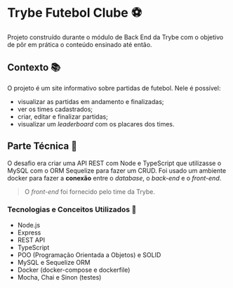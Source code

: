 
# Trybe Futebol Clube :soccer:
Projeto construído durante o módulo de Back End da Trybe com o objetivo de pôr em prática o conteúdo ensinado até então.

## Contexto :books:
O projeto é um site informativo sobre partidas de futebol. Nele é possível:
- visualizar as partidas em andamento e finalizadas;
- ver os times cadastrados;
- criar, editar e finalizar partidas;
- visualizar um *leaderboard* com os placares dos times.

## Parte Técnica :wrench:
O desafio era criar uma API REST com Node e TypeScript que utilizasse o MySQL com o ORM Sequelize para fazer um CRUD. Foi usado um ambiente docker para fazer a **conexão** entre o *database*, o *back-end* e o *front-end*.
> O *front-end* foi fornecido pelo time da Trybe.

### Tecnologias e Conceitos Utilizados :brain:
- Node.js
- Express
- REST API
- TypeScript
- POO (Programação Orientada a Objetos) e SOLID
- MySQL e Sequelize ORM
- Docker (docker-compose e dockerfile)
- Mocha, Chai e Sinon (testes)
